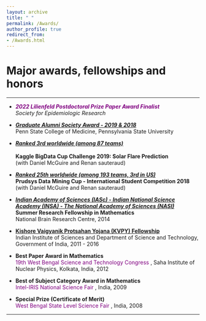 ```yaml
---
layout: archive
title: " "
permalink: /Awards/
author_profile: true
redirect_from: 
- /Awards.html
---
```


# Major awards, fellowships and honors

---

* <span style="text-align: justify">  <span style ="color:purple"> **_2022 Lilienfeld Postdoctoral Prize Paper Award Finalist_** </span> 
 <br/> _Society for Epidemiologic Research_ </span>

* <span style="text-align: justify">  <span style ="color:purple">[**_Graduate Alumni Society Award - 2019 & 2018_**](https://pennstatehealthnews.org/topics/retreat-provides-networking-opportunity-for-graduate-students-faculty/?utm_source=email&utm_campaign=Retreat)</span>
<br/> Penn State College of Medicine, Pennsylvania State University </span>

* <span style="text-align: justify"> <span style ="color:purple">[**_Ranked 3rd worldwide (among 87 teams)_**](https://www.kaggle.com/c/bigdata2019-flare-prediction/discussion/107189#latest-616257)</span>  
<br/> **Kaggle BigData Cup Challenge 2019: Solar Flare Prediction**
<br/> (with Daniel McGuire and Renan sauteraud) </span>

* <span style="text-align: justify"> <span style ="color:purple">[**_Ranked 25th worldwide (among 193 teams, 3rd in US)_**](https://www.data-mining-cup.com/dmc-2018/)</span> <br/> **Prudsys Data Mining Cup - International Student Competition 2018**
<br/> (with Daniel McGuire and Renan sauteraud) </span>

* <span style="text-align: justify"> <span style ="color:purple">[**_Indian Academy of Sciences (IASc) - Indian National Science Academy (INSA) - The National Academy of Sciences (NASI)_**](http://www.nbrc.ac.in/newweb/research/groups/nandini-chatterjee-singh)</span>
<br/> **Summer Research Fellowship in Mathematics** 
<br/>  National Brain Research Centre</span>, 2014 

* <span style="text-align: justify"> <span style ="color:purple">[**Kishore Vaigyanik Protsahan Yojana (KVPY) Fellowship**](http://www.kvpy.iisc.ernet.in/main/index.htm)</span>
<br/> Indian Institute of Sciences and Department of Science and Technology, Government of India, 2011 - 2016 </span>

* <span style="text-align: justify"> **Best Paper Award in Mathematics**
<br/> <span style ="color:purple"> 19th West Bengal Science and Technology Congress </span>, Saha Institute of Nuclear Physics, Kolkata, India, 2012 </span>

* <span style="text-align: justify"> **Best of Subject Category Award in Mathematics** 
<br/> <span style ="color:purple"> Intel-IRIS National Science Fair </span>, India, 2009 </span>

* <span style="text-align: justify"> **Special Prize (Certificate of Merit)** 
<br/> <span style ="color:purple"> West Bengal State Level Science Fair </span>, India, 2008 </span>

---


